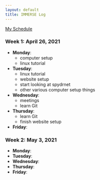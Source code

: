 ```yaml
---
layout: default
title: IMMERSE Log
---
```


[My Schedule](https://jacobdbrown4.github.io/jacob_brown//pages/schedule/)

### Week 1: April 26, 2021

* **Monday**:
  * computer setup
  * linux tutorial
* **Tuesday**: 
  * linux tutorial
  * website setup
  * start looking at spydrnet
  * other various computer setup things
* **Wednesday**: 
  * meetings
  * learn Git
* **Thursday**:
  * learn Git
  * finish website setup 
* **Friday**:

### Week 2: May 3, 2021
* **Monday**:
* **Tuesday**:
* **Wednesday**:
* **Thursday**:
* **Friday**:
